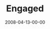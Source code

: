 ---
layout: message
category: message
series: "I AM..."
title: "Engaged"
date: 2008-04-13-00-00
message_id: 493
sc-permalink-url: "http://soundcloud.com/crdschurch/i-am-engaged"
audio: "http://s3.amazonaws.com/crossroads-media/messages/audio/I_AM_2__04-13-08_Mingo_webaudio.mp3"
audio-duration: "41:22"
description: "Jesus gives us the example of how to engage culture. In this talk, Chuck Mingo shows us what it looks like when we choose to be engaged right where we are."
video: "http://s3.amazonaws.com/crossroads-media/messages/video/I-Am-Engaged.mp4"
video-duration: "44:59"
yt-embed-url: "//www.youtube.com/embed/htLNDG4_MqA"
video-image: "http://s3.amazonaws.com/crossroads-media/images/i-am-engaged-still.jpg"
tag: 
 - chuck
 - mingo
 - i-am
 - engaged
 - bono
 - sermon-on-the-mount
explicit: false
---